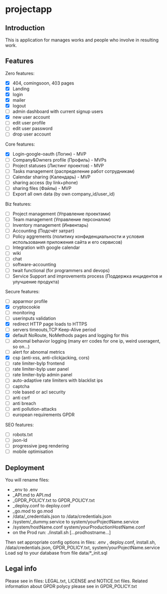 # projectapp

## Introduction

This is application for manages works and people who involve in resulting work.

## Features

Zero features:

- [x] 404, comingsoon, 403 pages
- [x] Landing
- [x] login
- [x] mailer
- [x] logout
- [ ] admin dashboard with current signup users
- [x] new user account
- [ ] edit user profile
- [ ] edit user password
- [ ] drop user account
 
Core features:

- [x] Login-google-oauth (Логин)     - MVP
- [ ] Company&Owners profile (Профиль)     - MVPs
- [ ] Project statuses (Листинг проектов)  - MVP
- [ ] Tasks management (распределение работ сотрудникам)
- [ ] Calendar sharing (Календарь)  - MVP
- [ ] sharing access (by link+phone)
- [ ] sharing files (Файлы) - MVP
- [ ] Export all own data (by own company_id/user_id)

Biz features:

- [ ] Project management (Управление проектами)
- [ ] Team management (Управление персоналом)
- [ ] Inventory management (Инвентарь) 
- [ ] Accounting (Подсчёт затрат)
- [ ] Policy aggrements (политику конфиденциальности и условия использования приложения сайта и его сервисов) 
- [ ] Integration with google calendar
- [ ] wiki
- [ ] chat
- [ ] software-accounting
- [ ] twait functional (for programmers and devops)
- [ ] Service Support and improvements process (Поддержка инцидентов и улучшение продукта)

Secure features:

- [ ] apparmor profile
- [x] cryptocookie
- [ ] monitoring
- [ ] userinputs validation
- [x] redirect HTTP page loads to HTTPS
- [ ] servers timeouts,TCP Keep-Alive period
- [x] default NoRoute, NoMethods pages and logging for this
- [ ] abnomal behavior logging (many err codes for one ip, weird useragent, so on...)
- [ ] alert for abnomal metrics
- [x] csp (anti-xss, anti-clickjacking, cors)
- [ ] rate limiter-byIp frontend
- [ ] rate limiter-byIp user panel
- [ ] rate limiter-byIp admin panel
- [ ] auto-adaptive rate limiters with blacklist ips
- [ ] captcha
- [ ] role based or acl security
- [ ] anti csrf
- [ ] anti breach
- [ ] anti pollution-attacks
- [ ] european requirements GPDR

SEO features:

- [ ] robots.txt
- [ ] json-ld
- [ ] progressive jpeg rendering
- [ ] mobile optimisation

## Deployment

You will rename files:
-	_env to .env
-	_API.md to API.md
-	_GPDR_POLICY.txt to GPDR_POLICY.txt
-	_deploy.conf to deploy.conf
-	_go.mod to go.mod
-	/data/_credentials.json to /data/credentials.json
-	/system/_dummy.service to system/yourPojectName.service
-	/system/hostName.conf system/yourProductionHostName.conf
-  on the Prod run: ./install.sh [...prodhostname...]
	
Then set appropriate config options in files: 
.env , deploy.conf, install.sh, /data/credentials.json, GPDR_POLICY.txt, system/yourPojectName.service
Load sql to your database from file data/*_init.sql

## Legal info
Please see in files: LEGAL.txt, LICENSE and NOTICE.txt files.
Related information about GPDR polycy please see in GPDR_POLICY.txt
